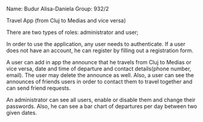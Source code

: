 Name: Budur Alisa-Daniela
Group: 932/2

Travel App (from Cluj to Medias and vice versa)

There are two types of roles: administrator and user;

In order to use the application, any user needs to authenticate. If a user does not have an account, 
he can register by filling out a registration form.

A user can add in app the announce that he travels from Cluj to Medias or vice versa, 
date and time of  departure and contact details(phone number, email). The user may delete the announce as well.
Also, a user can see the announces of friends users in order to contact them to travel together and can send friend requests.

An administrator can see all users, enable or disable them and change their passwords. Also, he can see a bar chart of departures per day between two given dates.


